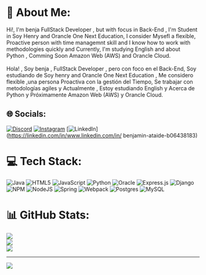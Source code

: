 # 💫 About Me:
Hi!, I'm benja FullStack Developer , but with focus in Back-End , I'm Student in Soy Henry and Orancle One Next Education, I consider Mysefl a flexible, Proactive person with time managemnt skill and I know how to work with methodologies quickly and Currently, I'm studying English and about Python , Comming Soon Amazon Web (AWS) and Orancle Cloud.<br><br>Hola! , Soy benja , FullStack Developer , pero con foco en el Back-End, Soy estudiando de Soy henry and Orancle One Next Education , Me considero flexible ,una persona Proactiva con la gestión del Tiempo, Se trabajar con metodologías agiles y Actualmente , Estoy estudiando English y Acerca de Python y Próximamente Amazon Web (AWS) y Orancle Cloud.


## 🌐 Socials:
[![Discord](https://img.shields.io/badge/Discord-%237289DA.svg?logo=discord&logoColor=white)](Invitacion:https://discord.gg/FB5dGf2vWS) [![Instagram](https://img.shields.io/badge/Instagram-%23E4405F.svg?logo=Instagram&logoColor=white)](https://instagram.com/benjataide1) [![LinkedIn](https://img.shields.io/badge/LinkedIn-%230077B5.svg?logo=linkedin&logoColor=white)](https://linkedin.com/in/www.linkedin.com/in/ benjamin-ataide-b06438183) 

# 💻 Tech Stack:
![Java](https://img.shields.io/badge/java-%23ED8B00.svg?style=for-the-badge&logo=java&logoColor=white) ![HTML5](https://img.shields.io/badge/html5-%23E34F26.svg?style=for-the-badge&logo=html5&logoColor=white) ![JavaScript](https://img.shields.io/badge/javascript-%23323330.svg?style=for-the-badge&logo=javascript&logoColor=%23F7DF1E) ![Python](https://img.shields.io/badge/python-3670A0?style=for-the-badge&logo=python&logoColor=ffdd54) ![Oracle](https://img.shields.io/badge/Oracle-F80000?style=for-the-badge&logo=oracle&logoColor=white) ![Express.js](https://img.shields.io/badge/express.js-%23404d59.svg?style=for-the-badge&logo=express&logoColor=%2361DAFB) ![Django](https://img.shields.io/badge/django-%23092E20.svg?style=for-the-badge&logo=django&logoColor=white) ![NPM](https://img.shields.io/badge/NPM-%23000000.svg?style=for-the-badge&logo=npm&logoColor=white) ![NodeJS](https://img.shields.io/badge/node.js-6DA55F?style=for-the-badge&logo=node.js&logoColor=white) ![Spring](https://img.shields.io/badge/spring-%236DB33F.svg?style=for-the-badge&logo=spring&logoColor=white) ![Webpack](https://img.shields.io/badge/webpack-%238DD6F9.svg?style=for-the-badge&logo=webpack&logoColor=black) ![Postgres](https://img.shields.io/badge/postgres-%23316192.svg?style=for-the-badge&logo=postgresql&logoColor=white) ![MySQL](https://img.shields.io/badge/mysql-%2300f.svg?style=for-the-badge&logo=mysql&logoColor=white)
# 📊 GitHub Stats:
![](https://github-readme-stats.vercel.app/api?username=benjataide1&theme=onedark&hide_border=false&include_all_commits=false&count_private=false)<br/>
![](https://github-readme-streak-stats.herokuapp.com/?user=benjataide1&theme=onedark&hide_border=false)<br/>
![](https://github-readme-stats.vercel.app/api/top-langs/?username=benjataide1&theme=onedark&hide_border=false&include_all_commits=false&count_private=false&layout=compact)

---
[![](https://visitcount.itsvg.in/api?id=benjataide1&icon=0&color=0)](https://visitcount.itsvg.in)

<!-- Proudly created with GPRM ( https://gprm.itsvg.in ) -->
